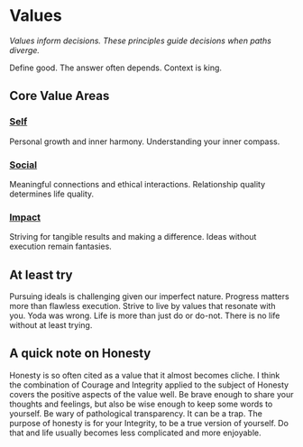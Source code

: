 # Values

*Values inform decisions. These principles guide decisions when paths diverge.*

Define good. The answer often depends. Context is king.

## Core Value Areas

### [Self](./values-self.md)

Personal growth and inner harmony. Understanding your inner compass.

### [Social](./values-social.md)

Meaningful connections and ethical interactions. Relationship quality determines life quality.

### [Impact](./values-impact.md)

Striving for tangible results and making a difference. Ideas without execution remain fantasies.

## At least try

Pursuing ideals is challenging given our imperfect nature. Progress matters more than flawless execution. Strive to live by values that resonate with you. Yoda was wrong. Life is more than just do or do-not. There is no life without at least trying.

## A quick note on Honesty

Honesty is so often cited as a value that it almost becomes cliche. I think the combination of Courage and Integrity applied to the subject of Honesty covers the positive aspects of the value well. Be brave enough to share your thoughts and feelings, but also be wise enough to keep some words to yourself. Be wary of pathological transparency. It can be a trap. The purpose of honesty is for your Integrity, to be a true version of yourself. Do that and life usually becomes less complicated and more enjoyable.
